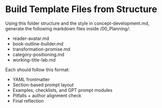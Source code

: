 # Build Template Files from Structure

Using this folder structure and the style in concept-development.md, generate the following markdown files inside /00_Planning/:

- reader-avatar.md
- book-outline-builder.md
- transformation-promise.md
- category-positioning.md
- working-title-lab.md

Each should follow this format:
- YAML frontmatter
- Section-based prompt layout
- Examples, checklists, and GPT prompt modules
- Pitfalls + author alignment check
- Final reflection
